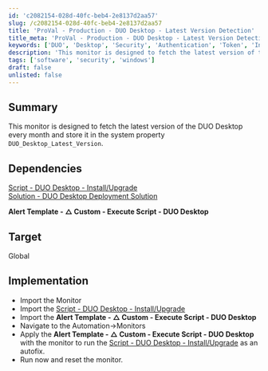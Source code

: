 ```yaml
---
id: 'c2082154-028d-40fc-beb4-2e8137d2aa57'
slug: /c2082154-028d-40fc-beb4-2e8137d2aa57
title: 'ProVal - Production - DUO Desktop - Latest Version Detection'
title_meta: 'ProVal - Production - DUO Desktop - Latest Version Detection'
keywords: ['DUO', 'Desktop', 'Security', 'Authentication', 'Token', 'Install', 'Update']
description: 'This monitor is designed to fetch the latest version of the DUO Desktop every month and store it in the system property DUO_Desktop_Latest_Version.'
tags: ['software', 'security', 'windows']
draft: false
unlisted: false
---
```


## Summary
This monitor is designed to fetch the latest version of the DUO Desktop every month and store it in the system property `DUO_Desktop_Latest_Version`.

## Dependencies

[Script - DUO Desktop - Install/Upgrade](/docs/c0019fe0-7411-4c3d-981b-f2bb70733c26)  
[Solution - DUO Desktop Deployment Solution](/docs/8adb49f7-d8be-4725-a136-bc59e185743c)

**Alert Template - △ Custom - Execute Script - DUO Desktop**

## Target

Global 

## Implementation

- Import the Monitor
- Import the [Script - DUO Desktop - Install/Upgrade](/docs/c0019fe0-7411-4c3d-981b-f2bb70733c26)
- Import the **Alert Template - △ Custom - Execute Script - DUO Desktop**
- Navigate to the Automation->Monitors
- Apply the **Alert Template - △ Custom - Execute Script - DUO Desktop** with the monitor to run the [Script - DUO Desktop - Install/Upgrade](/docs/c0019fe0-7411-4c3d-981b-f2bb70733c26) as an autofix.
- Run now and reset the monitor.